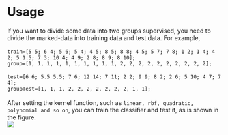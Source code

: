# Usage
If you want to divide some data into two groups supervised, you need to divide the marked-data into training data and test data. For example,<br><br>
`train=[5 5; 6 4; 5 6; 5 4; 4 5; 8 5; 8 8; 4 5; 5 7; 7 8; 1 2; 1 4; 4 2; 5 1.5; 7 3; 10 4; 4 9; 2 8; 8 9; 8 10];` <br>
`group=[1, 1, 1, 1, 1, 1, 1, 1, 1, 1, 2, 2, 2, 2, 2, 2, 2, 2, 2, 2];`  <br><br>
`test=[6 6; 5.5 5.5; 7 6; 12 14; 7 11; 2 2; 9 9; 8 2; 2 6; 5 10; 4 7; 7 4];` <br>
`groupTest=[1, 1, 1, 2, 2, 2, 2, 2, 2, 2, 1, 1];`<br><br>
After setting the kernel function, such as `linear, rbf, quadratic, polynomial and so on`, you can train the classifier and test it, as is shown in the figure. <br>
![](https://github.com/liuzili97/MCM-ICM/raw/master/images/svm.png)



